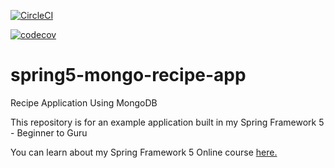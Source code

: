 [![CircleCI](https://dl.circleci.com/status-badge/img/gh/roloje777/spring5-mongo-recipe-app/tree/master.svg?style=svg)](https://dl.circleci.com/status-badge/redirect/gh/roloje777/spring5-mongo-recipe-app/tree/master)

[![codecov](https://codecov.io/gh/springframeworkguru/spring5-mongo-recipe-app/branch/master/graph/badge.svg)](https://codecov.io/gh/springframeworkguru/spring5-mongo-recipe-app)

# spring5-mongo-recipe-app
Recipe Application Using MongoDB

This repository is for an example application built in my Spring Framework 5 - Beginner to Guru

You can learn about my Spring Framework 5 Online course [here.](http://courses.springframework.guru/p/spring-framework-5-begginer-to-guru/?product_id=363173)
